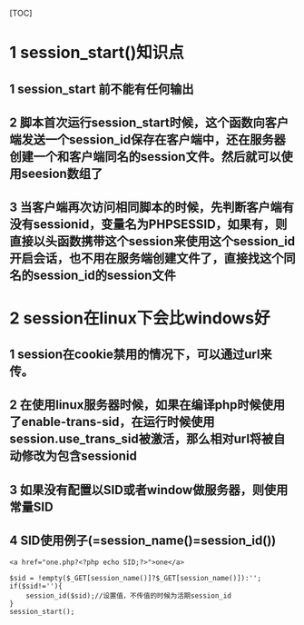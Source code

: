 [TOC]

# 1 session_start()知识点

## 1 session_start 前不能有任何输出

## 2 脚本首次运行session_start时候，这个函数向客户端发送一个session_id保存在客户端中，还在服务器创建一个和客户端同名的session文件。然后就可以使用seesion数组了

## 3 当客户端再次访问相同脚本的时候，先判断客户端有没有sessionid，变量名为PHPSESSID，如果有，则直接以头函数携带这个session来使用这个session_id开启会话，也不用在服务端创建文件了，直接找这个同名的session_id的session文件

# 2 session在linux下会比windows好

## 1 session在cookie禁用的情况下，可以通过url来传。

## 2 在使用linux服务器时候，如果在编译php时候使用了enable-trans-sid，在运行时候使用session.use_trans_sid被激活，那么相对url将被自动修改为包含sessionid

## 3 如果没有配置以SID或者window做服务器，则使用常量SID

## 4 SID使用例子(=session_name()=session_id())

```
<a href="one.php?<?php echo SID;?>">one</a>
```

```
$sid = !empty($_GET[session_name()]?$_GET[session_name()]):'';
if($sid!=''){
    session_id($sid);//设置值，不传值的时候为活期session_id
}
session_start();
```



